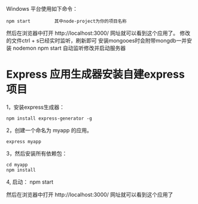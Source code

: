 Windows 平台使用如下命令：
```
npm start         其中node-project为你的项目名称
```
然后在浏览器中打开 http://localhost:3000/ 网址就可以看到这个应用了。
修改的文件ctrl + s已经实时监听，刷新即可
安装mongooes时会附带mongdb一并安装
nodemon npm start 自动监听修改并启动服务器

# Express 应用生成器安装自建express项目

1，安装express生成器：
```
npm install express-generator -g
```

2，创建一个命名为 myapp 的应用。
```
express myapp
```

3，然后安装所有依赖包：
```
cd myapp 
npm install
```
4, 启动：
npm start


然后在浏览器中打开 http://localhost:3000/ 网址就可以看到这个应用了
